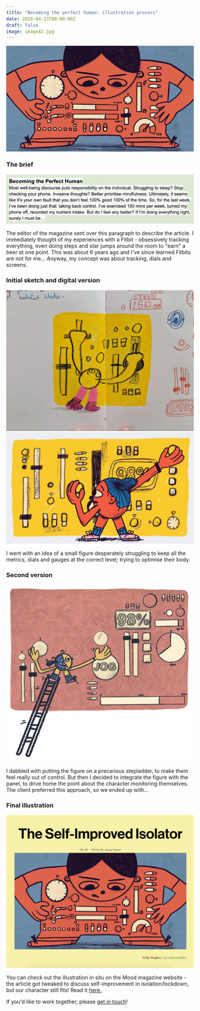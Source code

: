 ```yaml
---
title: "Becoming the perfect human: illustration process"
date: 2020-04-23T00:00:00Z
draft: false
image: image42.jpg
---
```


![Becoming the perfect human](image42.jpg)

### The brief
![Becoming the perfect human](brief.png)

The editor of the magazine sent over this paragraph to describe the article. I immediately thought of my experiences with a Fitbit - obsessively tracking everything, even doing steps and star jumps around the room to "earn" a beer at one point. This was about 6 years ago and I've since learned Fitbits are not for me... Anyway, my concept was about tracking, dials and screens.

### Initial sketch and digital version
![Becoming the perfect human](image85.jpg)
![Becoming the perfect human](image24.jpg)

I went with an idea of a small figure desperately struggling to keep all the metrics, dials and gauges at the correct level; trying to optimise their body. 

### Second version
![Becoming the perfect human](image29.jpg)

I dabbled with putting the figure on a precarious stepladder, to make them feel really out of control. But then I decided to integrate the figure with the panel, to drive home the point about the character monitoring themselves. The client preferred this approach, so we ended up with...

### Final illustration
![Becoming the perfect human](insitu.png)

You can check out the illustration in situ on the Mood magazine website - the article got tweaked to discuss self-improvement in isolation/lockdown, but our character still fits! Read it [here.](https://www.itsmoodmag.com/power/becoming-perfect-self-optimise)

If you'd like to work together, please [get in touch](mailto:vicky.hughes@hotmail.com)!
